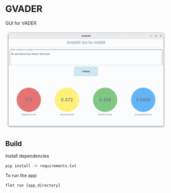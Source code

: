 # GVADER

GUI for VADER

![screenshot](/docs/screenshot.webp)

## Build

Install dependencies

```
pip install -r requirements.txt
```

To run the app:

```
flet run [app_directory]
```